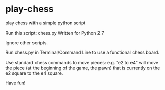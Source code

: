 # play-chess
play chess with a simple python script


Run this script: chess.py
Written for Python 2.7

Ignore other scripts.


Run chess.py in Terminal/Command Line to use a functional chess board.

Use standard chess commands to move pieces:
e.g. 
"e2 to e4" will move the piece (at the beginning of the game, the pawn) 
that is currently on the e2 square to the e4 square.

Have fun!
